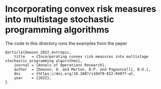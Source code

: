 # Incorporating convex risk measures into multistage stochastic programming algorithms

The code in this directory runs the examples from the paper

```
@article{dowson_2022_entropic,
	title   = {Incorporating convex risk measures into multistage stochastic programming algorithms},
	journal = {Annals of Operations Research},
	author  = {Dowson, O. and Morton, D.P. and Pagnoncelli, B.K.},
	doi     = {https://doi.org/10.1007/s10479-022-04977-w},
	year    = {2022},
}
```
